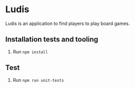 # Ludis

Ludis is an application to find players to play board games.

## Installation tests and tooling

1. Run `npm install`

## Test

1. Run `npm run unit-tests`
